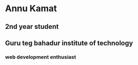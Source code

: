 # Annu Kamat

## 2nd year student
## Guru teg bahadur institute of technology

### web development enthusiast

